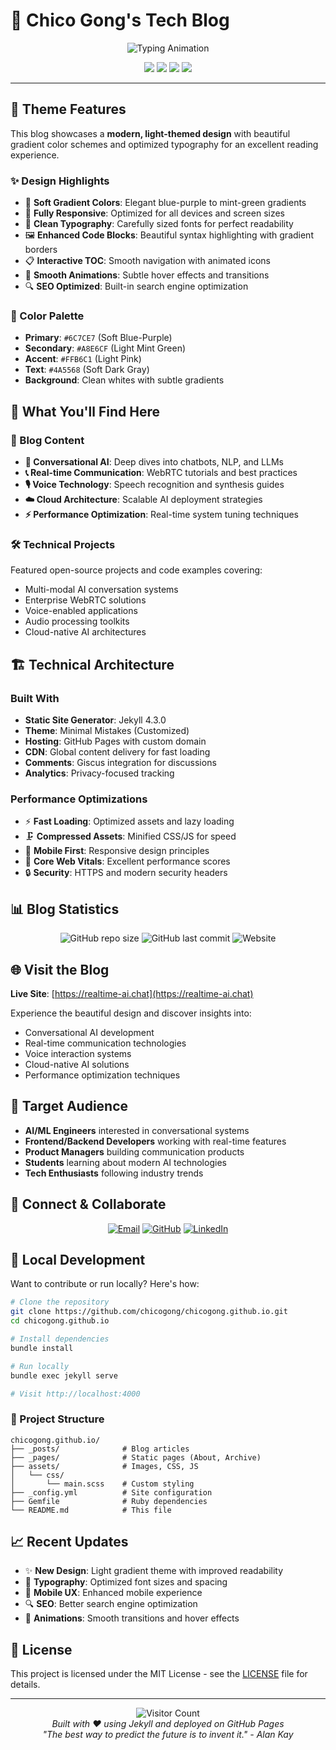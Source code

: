 # 🌟 Chico Gong's Tech Blog

<div align="center">
  <img src="https://readme-typing-svg.herokuapp.com?font=Fira+Code&weight=500&size=28&duration=4000&pause=1000&color=6C7CE7&center=true&vCenter=true&width=600&lines=Welcome+to+My+Tech+Blog+%F0%9F%91%8B;Conversational+AI+%26+WebRTC+Expert+%F0%9F%A4%96;Building+the+Future+of+Communication+%E2%9A%A1" alt="Typing Animation" />
</div>

<p align="center">
  <img src="https://img.shields.io/badge/Jekyll-4.3.0-CC0000?style=for-the-badge&logo=jekyll&logoColor=white" />
  <img src="https://img.shields.io/badge/Minimal_Mistakes-4.24.0-6C7CE7?style=for-the-badge" />
  <img src="https://img.shields.io/badge/GitHub_Pages-222222?style=for-the-badge&logo=github&logoColor=white" />
  <img src="https://img.shields.io/badge/License-MIT-A8E6CF?style=for-the-badge" />
</p>

---

## 🎨 Theme Features

This blog showcases a **modern, light-themed design** with beautiful gradient color schemes and optimized typography for an excellent reading experience.

### ✨ Design Highlights

- 🌈 **Soft Gradient Colors**: Elegant blue-purple to mint-green gradients
- 📱 **Fully Responsive**: Optimized for all devices and screen sizes  
- 🎯 **Clean Typography**: Carefully sized fonts for perfect readability
- 🖼️ **Enhanced Code Blocks**: Beautiful syntax highlighting with gradient borders
- 📋 **Interactive TOC**: Smooth navigation with animated icons
- 💫 **Smooth Animations**: Subtle hover effects and transitions
- 🔍 **SEO Optimized**: Built-in search engine optimization

### 🎨 Color Palette

- **Primary**: `#6C7CE7` (Soft Blue-Purple)
- **Secondary**: `#A8E6CF` (Light Mint Green)  
- **Accent**: `#FFB6C1` (Light Pink)
- **Text**: `#4A5568` (Soft Dark Gray)
- **Background**: Clean whites with subtle gradients

## 🚀 What You'll Find Here

### 📝 Blog Content

- **🤖 Conversational AI**: Deep dives into chatbots, NLP, and LLMs
- **📞 Real-time Communication**: WebRTC tutorials and best practices
- **🎙️ Voice Technology**: Speech recognition and synthesis guides
- **☁️ Cloud Architecture**: Scalable AI deployment strategies
- **⚡ Performance Optimization**: Real-time system tuning techniques

### 🛠️ Technical Projects

Featured open-source projects and code examples covering:

- Multi-modal AI conversation systems
- Enterprise WebRTC solutions
- Voice-enabled applications
- Audio processing toolkits
- Cloud-native AI architectures

## 🏗️ Technical Architecture

### Built With

- **Static Site Generator**: Jekyll 4.3.0
- **Theme**: Minimal Mistakes (Customized)
- **Hosting**: GitHub Pages with custom domain
- **CDN**: Global content delivery for fast loading
- **Comments**: Giscus integration for discussions
- **Analytics**: Privacy-focused tracking

### Performance Optimizations

- ⚡ **Fast Loading**: Optimized assets and lazy loading
- 🗜️ **Compressed Assets**: Minified CSS/JS for speed
- 📱 **Mobile First**: Responsive design principles
- 🎯 **Core Web Vitals**: Excellent performance scores
- 🔒 **Security**: HTTPS and modern security headers

## 📊 Blog Statistics

<div align="center">
  
![GitHub repo size](https://img.shields.io/github/repo-size/chicogong/chicogong.github.io?style=for-the-badge&color=6C7CE7)
![GitHub last commit](https://img.shields.io/github/last-commit/chicogong/chicogong.github.io?style=for-the-badge&color=A8E6CF)
![Website](https://img.shields.io/website?url=https%3A%2F%2Frealtime-ai.chat&style=for-the-badge&color=FFB6C1)

</div>

## 🌐 Visit the Blog

**Live Site**: [https://realtime-ai.chat](https://realtime-ai.chat)

Experience the beautiful design and discover insights into:
- Conversational AI development
- Real-time communication technologies  
- Voice interaction systems
- Cloud-native AI solutions
- Performance optimization techniques

## 🎯 Target Audience

- **AI/ML Engineers** interested in conversational systems
- **Frontend/Backend Developers** working with real-time features
- **Product Managers** building communication products
- **Students** learning about modern AI technologies
- **Tech Enthusiasts** following industry trends

## 🤝 Connect & Collaborate

<div align="center">
  
[![Email](https://img.shields.io/badge/Email-chicogong@tencent.com-6C7CE7?style=for-the-badge&logo=gmail&logoColor=white)](mailto:chicogong@tencent.com)
[![GitHub](https://img.shields.io/badge/GitHub-chicogong-A8E6CF?style=for-the-badge&logo=github&logoColor=white)](https://github.com/chicogong)
[![LinkedIn](https://img.shields.io/badge/LinkedIn-chicogong-FFB6C1?style=for-the-badge&logo=linkedin&logoColor=white)](https://linkedin.com/in/chicogong)

</div>

## 🔧 Local Development

Want to contribute or run locally? Here's how:

```bash
# Clone the repository
git clone https://github.com/chicogong/chicogong.github.io.git
cd chicogong.github.io

# Install dependencies
bundle install

# Run locally
bundle exec jekyll serve

# Visit http://localhost:4000
```

### 📁 Project Structure

```
chicogong.github.io/
├── _posts/              # Blog articles
├── _pages/              # Static pages (About, Archive)
├── assets/              # Images, CSS, JS
│   └── css/
│       └── main.scss    # Custom styling
├── _config.yml          # Site configuration
├── Gemfile              # Ruby dependencies
└── README.md            # This file
```

## 📈 Recent Updates

- ✨ **New Design**: Light gradient theme with improved readability
- 🎨 **Typography**: Optimized font sizes and spacing
- 📱 **Mobile UX**: Enhanced mobile experience
- 🔍 **SEO**: Better search engine optimization
- 💫 **Animations**: Smooth transitions and hover effects

## 📄 License

This project is licensed under the MIT License - see the [LICENSE](LICENSE) file for details.

---

<div align="center">
  <img src="https://komarev.com/ghpvc/?username=chicogong&label=Visitors&color=6C7CE7&style=for-the-badge" alt="Visitor Count" />
</div>

<div align="center">
  <i>Built with ❤️ using Jekyll and deployed on GitHub Pages</i>
</div>

<div align="center">
  <i>"The best way to predict the future is to invent it." - Alan Kay</i>
</div>